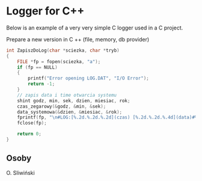 # Logger for C++

Below is an example of a very very simple C logger  used in a C project. 

Prepare a new version in C ++ (file, memory, db provider)

```c
int ZapiszDoLog(char *sciezka, char *tryb)
{
	FILE *fp = fopen(sciezka, "a");
	if (fp == NULL)
	{
		printf("Error opening LOG.DAT", "I/O Error");
		return -1;
	}
	// zapis data i time otwarcia systemu 
	shint godz, min, sek, dzien, miesiac, rok;
	czas_zegarowy(&godz, &min, &sek);
	data_systemowa(&dzien, &miesiac, &rok);
	fprintf(fp, "\n#LOG:[%.2d.%.2d.%.2d](czas) [%.2d.%.2d.%.4d](data)#%s", godz, min, sek, dzien, miesiac, rok, tryb);
	fclose(fp);

	return 0;
}
```

## Osoby
O. Sliwiński



